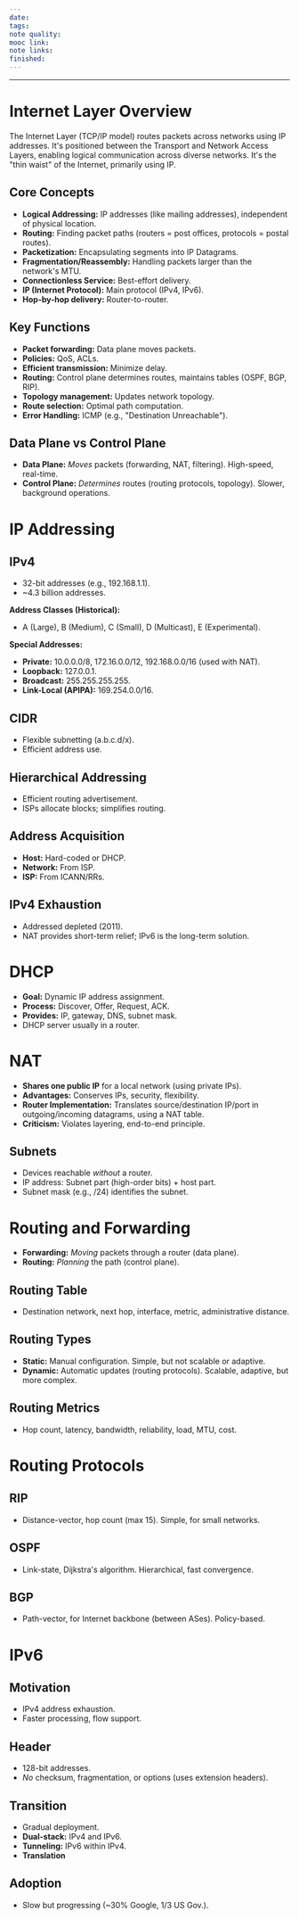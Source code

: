 ```yaml
---
date: 
tags: 
note quality: 
mooc link: 
note links: 
finished:
---
```

________________________
# Internet Layer Overview

The Internet Layer (TCP/IP model) routes packets across networks using IP addresses.  It's positioned between the Transport and Network Access Layers, enabling logical communication across diverse networks. It's the "thin waist" of the Internet, primarily using IP.

## Core Concepts

*   **Logical Addressing:**  IP addresses (like mailing addresses), independent of physical location.
*   **Routing:**  Finding packet paths (routers = post offices, protocols = postal routes).
*   **Packetization:**  Encapsulating segments into IP Datagrams.
*   **Fragmentation/Reassembly:**  Handling packets larger than the network's MTU.
*   **Connectionless Service:** Best-effort delivery.
*   **IP (Internet Protocol):** Main protocol (IPv4, IPv6).
*   **Hop-by-hop delivery:** Router-to-router.

## Key Functions

*   **Packet forwarding:**  Data plane moves packets.
*   **Policies:** QoS, ACLs.
*   **Efficient transmission:**  Minimize delay.
*   **Routing:** Control plane determines routes, maintains tables (OSPF, BGP, RIP).
*   **Topology management:**  Updates network topology.
*   **Route selection:**  Optimal path computation.
*   **Error Handling:** ICMP (e.g., "Destination Unreachable").

## Data Plane vs Control Plane

*   **Data Plane:** *Moves* packets (forwarding, NAT, filtering). High-speed, real-time.
*   **Control Plane:** *Determines* routes (routing protocols, topology). Slower, background operations.

# IP Addressing

## IPv4

*   32-bit addresses (e.g., 192.168.1.1).
*   ~4.3 billion addresses.

**Address Classes (Historical):**

*   A (Large), B (Medium), C (Small), D (Multicast), E (Experimental).

**Special Addresses:**

*   **Private:**  10.0.0.0/8, 172.16.0.0/12, 192.168.0.0/16 (used with NAT).
*   **Loopback:** 127.0.0.1.
*   **Broadcast:** 255.255.255.255.
*   **Link-Local (APIPA):** 169.254.0.0/16.

## CIDR

*   Flexible subnetting (a.b.c.d/x).
*   Efficient address use.

## Hierarchical Addressing

*   Efficient routing advertisement.
*   ISPs allocate blocks; simplifies routing.

## Address Acquisition

*   **Host:** Hard-coded or DHCP.
*   **Network:** From ISP.
*   **ISP:** From ICANN/RRs.

## IPv4 Exhaustion

*   Addressed depleted (2011).
*   NAT provides short-term relief; IPv6 is the long-term solution.

# DHCP

*   **Goal:** Dynamic IP address assignment.
*   **Process:** Discover, Offer, Request, ACK.
*   **Provides:** IP, gateway, DNS, subnet mask.
*    DHCP server usually in a router.

# NAT

*   **Shares one public IP** for a local network (using private IPs).
*   **Advantages:** Conserves IPs, security, flexibility.
*   **Router Implementation:** Translates source/destination IP/port in outgoing/incoming datagrams, using a NAT table.
*   **Criticism:** Violates layering, end-to-end principle.

## Subnets

*   Devices reachable *without* a router.
*   IP address: Subnet part (high-order bits) + host part.
*   Subnet mask (e.g., /24) identifies the subnet.

# Routing and Forwarding

*   **Forwarding:** *Moving* packets through a router (data plane).
*   **Routing:** *Planning* the path (control plane).

## Routing Table

*   Destination network, next hop, interface, metric, administrative distance.

## Routing Types

*   **Static:** Manual configuration. Simple, but not scalable or adaptive.
*   **Dynamic:** Automatic updates (routing protocols). Scalable, adaptive, but more complex.

## Routing Metrics

*   Hop count, latency, bandwidth, reliability, load, MTU, cost.

# Routing Protocols

## RIP

*   Distance-vector, hop count (max 15). Simple, for small networks.

## OSPF

*   Link-state, Dijkstra's algorithm. Hierarchical, fast convergence.

## BGP

*   Path-vector, for Internet backbone (between ASes). Policy-based.

# IPv6

## Motivation

*   IPv4 address exhaustion.
*   Faster processing, flow support.

## Header

*   128-bit addresses.
*   *No* checksum, fragmentation, or options (uses extension headers).

## Transition

*   Gradual deployment.
*   **Dual-stack:** IPv4 and IPv6.
*   **Tunneling:** IPv6 within IPv4.
*  **Translation**

## Adoption

*   Slow but progressing (~30% Google, 1/3 US Gov.).